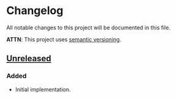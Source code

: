 # Changelog
All notable changes to this project will be documented in this file.

**ATTN**: This project uses [semantic versioning](http://semver.org/).

## [Unreleased]
### Added
- Initial implementation.

[Unreleased]: https://github.com/gorcon/steamweb/compare/4392e326b75394c3a866ceb06138f78e69cbba82...HEAD
